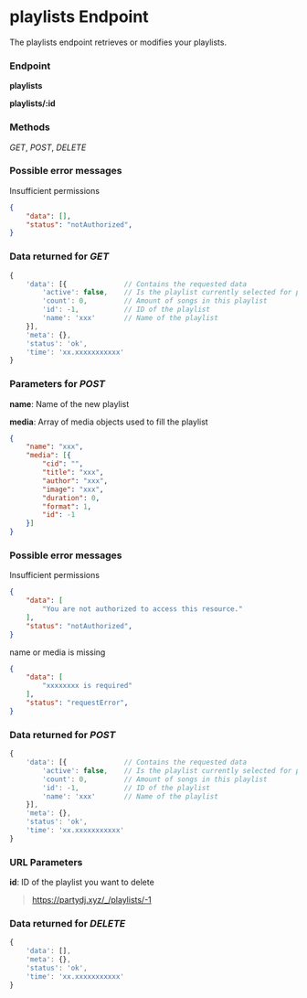 # playlists Endpoint

The playlists endpoint retrieves or modifies your playlists.

### Endpoint

**playlists**

**playlists/:id**

### Methods

_GET_, _POST_, _DELETE_

### Possible error messages

Insufficient permissions
```json
{
    "data": [],
    "status": "notAuthorized",
}
```

### Data returned for _GET_

```js
{
    'data': [{              // Contains the requested data
        'active': false,    // Is the playlist currently selected for playback?
        'count': 0,         // Amount of songs in this playlist
        'id': -1,           // ID of the playlist
        'name': 'xxx'       // Name of the playlist
    }],
    'meta': {},
    'status': 'ok',
    'time': 'xx.xxxxxxxxxxx'
}
```

### Parameters for _POST_

**name**: Name of the new playlist

**media**: Array of media objects used to fill the playlist

```json
{
    "name": "xxx",
    "media": [{
        "cid": "",
        "title": "xxx",
        "author": "xxx",
        "image": "xxx",
        "duration": 0,
        "format": 1,
        "id": -1
    }]
}
```

### Possible error messages

Insufficient permissions
```json
{
    "data": [
        "You are not authorized to access this resource."
    ],
    "status": "notAuthorized",
}
```

name or media is missing
```json
{
    "data": [
        "xxxxxxxx is required"
    ],
    "status": "requestError",
}
```

### Data returned for _POST_

```js
{
    'data': [{              // Contains the requested data
        'active': false,    // Is the playlist currently selected for playback?
        'count': 0,         // Amount of songs in this playlist
        'id': -1,           // ID of the playlist
        'name': 'xxx'       // Name of the playlist
    }],
    'meta': {},
    'status': 'ok',
    'time': 'xx.xxxxxxxxxxx'
}
```

### URL Parameters

**id**: ID of the playlist you want to delete

>https://partydj.xyz/_/playlists/-1

### Data returned for _DELETE_

```js
{
    'data': [],
    'meta': {},
    'status': 'ok',
    'time': 'xx.xxxxxxxxxxx'
}
```